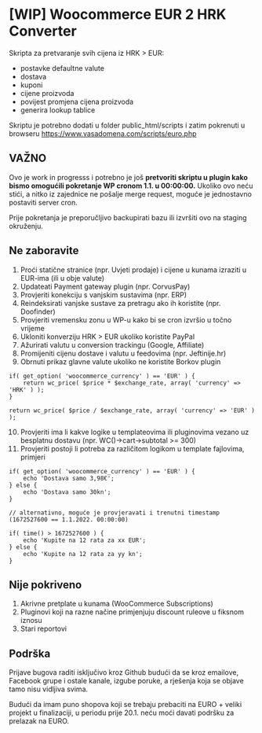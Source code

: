 # [WIP] Woocommerce EUR 2 HRK Converter

Skripta za pretvaranje svih cijena iz HRK > EUR:
- postavke defaultne valute
- dostava
- kuponi
- cijene proizvoda
- povijest promjena cijena proizvoda
- generira lookup tablice

Skriptu je potrebno dodati u folder public_html/scripts i zatim pokrenuti u browseru https://www.vasadomena.com/scripts/euro.php

## VAŽNO

Ovo je work in progresss i potrebno je još **pretvoriti skriptu u plugin kako bismo omogućili pokretanje WP cronom 1.1. u 00:00:00.** Ukoliko ovo neću stići, a nitko iz zajednice ne pošalje merge request, moguće je jednostavno postaviti server cron.

Prije pokretanja je preporučljivo backupirati bazu ili izvršiti ovo na staging okruženju.

## Ne zaboravite
1. Proći statične stranice (npr. Uvjeti prodaje) i cijene u kunama izraziti u EUR-ima (ili u obje valute)
2. Updateati Payment gateway plugin (npr. CorvusPay)
3. Provjeriti konekciju s vanjskim sustavima (npr. ERP)
4. Reindeksirati vanjske sustave za pretragu ako ih koristite (npr. Doofinder)
5. Provjeriti vremensku zonu u WP-u kako bi se cron izvršio u točno vrijeme
6. Ukloniti konverziju HRK > EUR ukoliko koristite PayPal
7. Ažurirati valutu u conversion trackingu (Google, Affiliate)
8. Promijeniti cijenu dostave i valutu u feedovima (npr. Jeftinije.hr)
9. Obrnuti prikaz glavne valute ukoliko ne koristite Borkov plugin

```
if( get_option( 'woocommerce_currency' ) == 'EUR' ) {
    return wc_price( $price * $exchange_rate, array( 'currency' => 'HRK' ) );
}

return wc_price( $price / $exchange_rate, array( 'currency' => 'EUR' ) );
```

10. Provjeriti ima li kakve logike u templateovima ili pluginovima vezano uz besplatnu dostavu (npr. WC()->cart->subtotal >= 300)
11. Provjeriti postoji li potreba za različitom logikom u template fajlovima, primjeri

```
if( get_option( 'woocommerce_currency' ) == 'EUR' ) {
    echo 'Dostava samo 3,98€';
} else {
    echo 'Dostava samo 30kn';
}

// alternativno, moguće je provjeravati i trenutni timestamp (1672527600 == 1.1.2022. 00:00:00)

if( time() > 1672527600 ) {
    echo 'Kupite na 12 rata za xx EUR';
} else {
    echo 'Kupite na 12 rata za yy kn';
}
```

## Nije pokriveno
1. Akrivne pretplate u kunama (WooCommerce Subscriptions)
2. Pluginovi koji na razne načine primjenjuju discount ruleove u fiksnom iznosu
3. Stari reportovi

## Podrška
Prijave bugova raditi isključivo kroz Github budući da se kroz emailove, Facebook grupe i ostale kanale, izgube poruke, a rješenja koja se objave tamo nisu vidljiva svima.

Budući da imam puno shopova koji se trebaju prebaciti na EURO + veliki projekt u finalizaciji, u periodu prije 20.1. neću moći davati podršku za prelazak na EURO.
